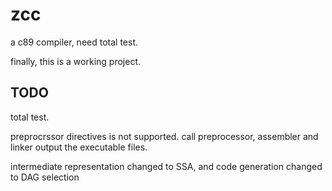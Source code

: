 zcc
===
a c89 compiler, need total test.

finally, this is a working project.


TODO
----
total test.

preprocrssor directives is not supported. call preprocessor, assembler and linker output the executable files.

intermediate representation changed to SSA, and code generation changed to DAG selection
